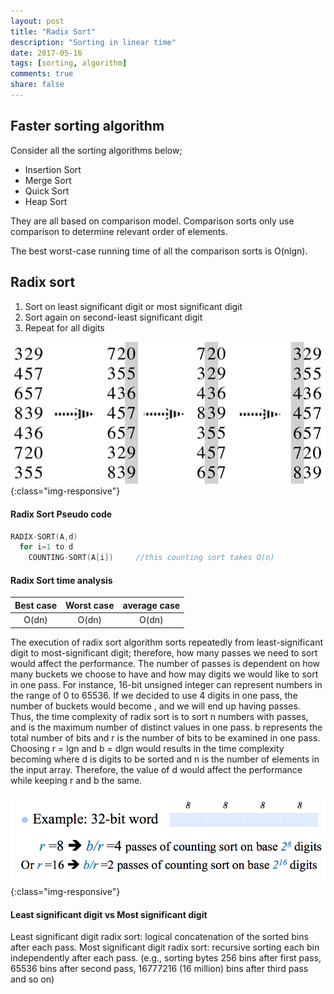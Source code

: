 ```yaml
---
layout: post
title: "Radix Sort"
description: "Sorting in linear time"
date: 2017-05-16
tags: [sorting, algorithm]
comments: true
share: false
---
```


## Faster sorting algorithm

Consider all the sorting algorithms below;

* Insertion Sort
* Merge Sort
* Quick Sort
* Heap Sort

They are all based on comparison model.
Comparison sorts only use comparison to determine relevant order of elements.

The best worst-case running time of all the comparison sorts is O(nlgn).

## Radix sort

1. Sort on least significant digit or most significant digit
2. Sort again on second-least significant digit
3. Repeat for all digits

![RadixSort](/assets/images/RadixSort.png){:class="img-responsive"}


#### Radix Sort Pseudo code
```cpp
RADIX-SORT(A,d)
  for i=1 to d
    COUNTING-SORT(A[i])     //this counting sort takes O(n)
```


#### Radix Sort time analysis

| Best case | Worst case | average case |
|:--------:|:--------:|:-------:|
| O(dn)  | O(dn) | O(dn) |

The execution of radix sort algorithm sorts repeatedly from least-significant digit to most-significant digit; therefore, how many passes we need to sort would affect the performance. The number of passes is dependent on how many buckets we choose to have and how may digits we would like to sort in one pass. For instance, 16-bit unsigned integer can represent numbers in the range of 0 to 65536. If we decided to use 4 digits in one pass, the number of buckets would become , and we will end up having  passes. Thus, the time complexity of radix sort is  to sort n numbers with  passes, and  is the maximum number of distinct values in one pass. b represents the total number of bits and r is the number of bits to be examined in one pass. Choosing r = lgn and b = dlgn would results in the time complexity becoming  where d is digits to be sorted and n is the number of elements in the input array. Therefore, the value of d would affect the performance while keeping r and b the same.

![RadixSort](/assets/images/RadixSortPerformance.png){:class="img-responsive"}

#### Least significant digit vs Most significant digit

Least significant digit radix sort: logical concatenation of the sorted bins after each pass.
Most significant digit radix sort: recursive sorting each bin independently after each pass. (e.g., sorting bytes 256 bins after first pass, 65536 bins after second pass, 16777216 (16 million) bins after third pass and so on)
